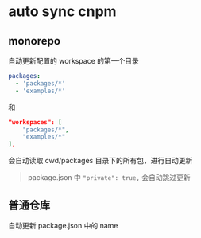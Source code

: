 # auto sync cnpm

## monorepo

自动更新配置的 workspace 的第一个目录

```yaml
packages:
  - 'packages/*'
  - 'examples/*'
```
和

```json
"workspaces": [
    "packages/*",
    "examples/*"
],
```

会自动读取 cwd/packages 目录下的所有包，进行自动更新

> package.json 中 `"private": true,` 会自动跳过更新

## 普通仓库

自动更新 package.json 中的 name
